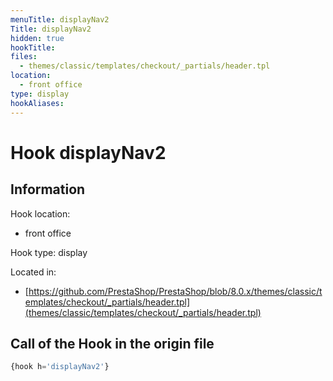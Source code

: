 ```yaml
---
menuTitle: displayNav2
Title: displayNav2
hidden: true
hookTitle: 
files:
  - themes/classic/templates/checkout/_partials/header.tpl
location:
  - front office
type: display
hookAliases:
---
```


# Hook displayNav2

## Information

Hook location:
  - front office

Hook type: display

Located in: 
  - [https://github.com/PrestaShop/PrestaShop/blob/8.0.x/themes/classic/templates/checkout/_partials/header.tpl](themes/classic/templates/checkout/_partials/header.tpl)

## Call of the Hook in the origin file

```php
{hook h='displayNav2'}
```